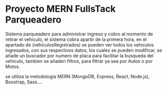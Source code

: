 # Proyecto MERN FullsTack Parqueadero

Sistema parqueadero para administrar ingreso y cobro al momento de retirar el vehiculo, el sistema cobra apartir de la primera hora, en el apartado de (vehiculosRegistrados) se pueden ver todos los vehiculos ingresados, con sus respectivos datos, los cuales se pueden modificar, se añade un buscador por numero de placa para facilitar la busqueda del vehiculo, tambien se añaden filtros, para filtrar ya sea por Autos o por Motos.

se utiliza la metodologia MERN (MongoDB, Express, React, Node.js), Boostrap, Sass....
